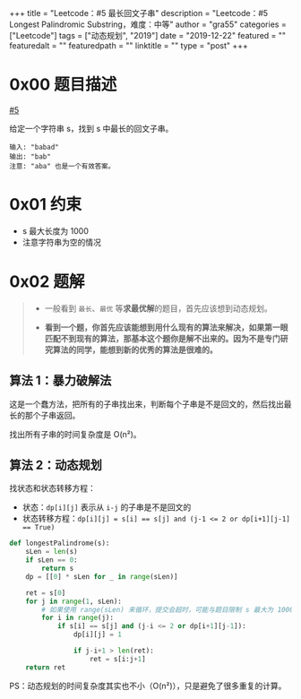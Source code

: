 +++
title = "Leetcode：#5 最长回文子串"
description = "Leetcode：#5 Longest Palindromic Substring，难度：中等"
author = "gra55"
categories = ["Leetcode"]
tags = ["动态规划", "2019"]
date = "2019-12-22"
featured = ""
featuredalt = ""
featuredpath = ""
linktitle = ""
type = "post"
+++


# 0x00 题目描述

[#5](https://leetcode-cn.com/problems/longest-palindromic-substring/)

给定一个字符串 s，找到 s 中最长的回文子串。

```shell
输入: "babad"
输出: "bab"
注意: "aba" 也是一个有效答案。
```

# 0x01 约束

+ s 最大长度为 1000
+ 注意字符串为空的情况

# 0x02 题解

> + 一般看到 `最长`、`最优` 等**求最优解**的题目，首先应该想到动态规划。
> 
> + **看到一个题，你首先应该能想到用什么现有的算法来解决，如果第一眼匹配不到现有的算法，那基本这个题你是解不出来的。因为不是专门研究算法的同学，能想到新的优秀的算法是很难的。**

## 算法 1：暴力破解法

这是一个蠢方法，把所有的子串找出来，判断每个子串是不是回文的，然后找出最长的那个子串返回。

找出所有子串的时间复杂度是 O(n²)。

## 算法 2：动态规划

找状态和状态转移方程：
+ 状态：`dp[i][j]` 表示从 `i-j` 的子串是不是回文的
+ 状态转移方程：`dp[i][j] = s[i] == s[j] and (j-1 <= 2 or dp[i+1][j-1] == True)`

```python
def longestPalindrome(s):
    sLen = len(s)
    if sLen == 0:
        return s
    dp = [[0] * sLen for _ in range(sLen)]

    ret = s[0]
    for j in range(1, sLen):
        # 如果使用 range(sLen) 来循环，提交会超时，可能与题目限制 s 最大为 1000 有关，多一次循环就给超时了
        for i in range(j):
            if s[i] == s[j] and (j-i <= 2 or dp[i+1][j-1]):
                dp[i][j] = 1

                if j-i+1 > len(ret):
                    ret = s[i:j+1]
    return ret
```

PS：动态规划的时间复杂度其实也不小（O(n²)），只是避免了很多重复的计算。
